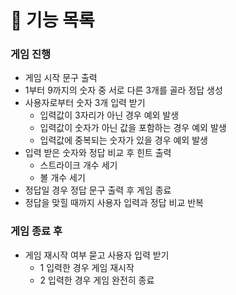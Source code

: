 # 📍 기능 목록

### 게임 진행

- 게임 시작 문구 출력
- 1부터 9까지의 숫자 중 서로 다른 3개를 골라 정답 생성
- 사용자로부터 숫자 3개 입력 받기
  - 입력값이 3자리가 아닌 경우 예외 발생
  - 입력값이 숫자가 아닌 값을 포함하는 경우 예외 발생
  - 입력값에 중복되는 숫자가 있을 경우 예외 발생
- 입력 받은 숫자와 정답 비교 후 힌트 출력
  - 스트라이크 개수 세기
  - 볼 개수 세기
- 정답일 경우 정답 문구 출력 후 게임 종료
- 정답을 맞힐 때까지 사용자 입력과 정답 비교 반복

### 게임 종료 후

- 게임 재시작 여부 묻고 사용자 입력 받기
  - 1 입력한 경우 게임 재시작
  - 2 입력한 경우 게임 완전히 종료
